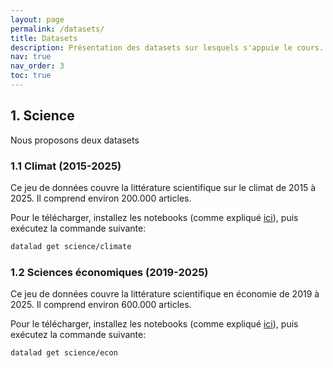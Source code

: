 ```yaml
---
layout: page
permalink: /datasets/
title: Datasets
description: Présentation des datasets sur lesquels s'appuie le cours.
nav: true
nav_order: 3
toc: true
---
```


## 1. Science

Nous proposons deux datasets 

### 1.1 Climat (2015-2025)

Ce jeu de données couvre la littérature scientifique sur le climat de 2015 à 2025. Il comprend environ 200.000 articles.

Pour le télécharger, installez les notebooks (comme expliqué [ici](preparations/#4-télécharger-les-notebooks-et-données-du-cours)), puis exécutez la commande suivante:

```bash
datalad get science/climate
```

### 1.2 Sciences économiques (2019-2025)

Ce jeu de données couvre la littérature scientifique en économie de 2019 à 2025. Il comprend environ 600.000 articles.

Pour le télécharger, installez les notebooks (comme expliqué [ici](preparations/#4-télécharger-les-notebooks-et-données-du-cours)), puis exécutez la commande suivante:

```bash
datalad get science/econ
```
